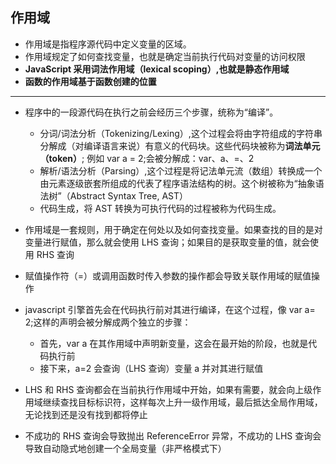 ## 作用域

- 作用域是指程序源代码中定义变量的区域。
- 作用域规定了如何查找变量，也就是确定当前执行代码对变量的访问权限
- **JavaScript 采用词法作用域（lexical scoping）,也就是静态作用域**
- **函数的作用域基于函数创建的位置**

---

- 程序中的一段源代码在执行之前会经历三个步骤，统称为“编译”。

  - 分词/词法分析（Tokenizing/Lexing）,这个过程会将由字符组成的字符串分解成（对编译语言来说）有意义的代码块。这些代码块被称为**词法单元（token）**; 例如 var a = 2;会被分解成：var、a、=、2
  - 解析/语法分析（Parsing）,这个过程是将记法单元流（数组）转换成一个由元素逐级嵌套所组成的代表了程序语法结构的树。这个树被称为“抽象语法树”（Abstract Syntax Tree, AST）
  - 代码生成，将 AST 转换为可执行代码的过程被称为代码生成。

- 作用域是一套规则，用于确定在何处以及如何查找变量。如果查找的目的是对变量进行赋值，那么就会使用 LHS 查询；如果目的是获取变量的值，就会使用 RHS 查询
- 赋值操作符（=）或调用函数时传入参数的操作都会导致关联作用域的赋值操作

- javascript 引擎首先会在代码执行前对其进行编译，在这个过程，像 var a= 2;这样的声明会被分解成两个独立的步骤：

  - 首先，var a 在其作用域中声明新变量，这会在最开始的阶段，也就是代码执行前
  - 接下来，a=2 会查询（LHS 查询）变量 a 并对其进行赋值

- LHS 和 RHS 查询都会在当前执行作用域中开始，如果有需要，就会向上级作用域继续查找目标标识符，这样每次上升一级作用域，最后抵达全局作用域，无论找到还是没有找到都将停止
- 不成功的 RHS 查询会导致抛出 ReferenceError 异常，不成功的 LHS 查询会导致自动隐式地创建一个全局变量（非严格模式下）
